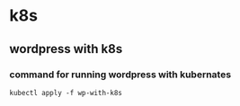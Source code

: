# k8s
## wordpress with k8s
### command for running wordpress with kubernates 
`kubectl apply -f wp-with-k8s`
